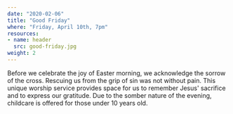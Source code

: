 ```yaml
---
date: "2020-02-06"
title: "Good Friday"
where: "Friday, April 10th, 7pm"
resources:
- name: header
  src: good-friday.jpg
weight: 2
---
```


Before we celebrate the joy of Easter morning, we acknowledge the sorrow of the cross. Rescuing us from the grip of sin was not without pain. This unique worship service provides space for us to remember Jesus' sacrifice and to express our gratitude. Due to the somber nature of the evening, childcare is offered for those under 10 years old.

